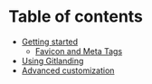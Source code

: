 # Table of contents

* [Getting started](README.md)
  * [Favicon and Meta Tags](master/favicon-and-meta-tags.md)
* [Using Gitlanding](creating-a-page.md)
* [Advanced customization](customization.md)
